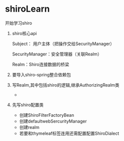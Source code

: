 # shiroLearn
开始学习shiro

1. shiro核心api  

    Subject： 用户主体（把操作交给SecurityManager）

    SecurityManager：安全管理器（关联Realm）

    Realm：Shiro连接数据的桥梁

2. 要导入shiro-spring整合依赖包
3. 写Realm,其中包括shiro的逻辑,继承AuthorizingRealm类
    
    * 
3. 先写shiro配置类
    * 创建ShiroFilterFactoryBean
    * 创建defaultwebSercurityManager
    * 创建realm
    * 若要和thymeleaf标签连用还需配置配置ShiroDialect
